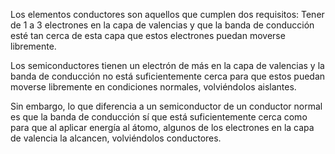 
Los elementos conductores son aquellos que cumplen dos requisitos: Tener de 1 a 3 electrones en la capa de valencias y que la banda de conducción esté tan cerca de esta capa que estos electrones puedan moverse libremente.

Los semiconductores tienen un electrón de más en la capa de valencias y la banda de conducción no está suficientemente cerca para que estos puedan moverse libremente en condiciones normales, volviéndolos aislantes.

Sin embargo, lo que diferencia a un semiconductor de un conductor normal es que la banda de conducción sí que está suficientemente cerca como para que al aplicar energía al átomo, algunos de los electrones en la capa de valencia la alcancen, volviéndolos conductores.